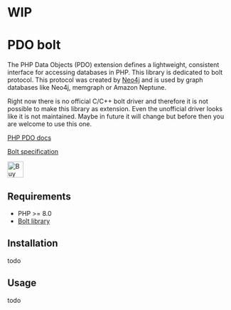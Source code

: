 # WIP

# PDO bolt

The PHP Data Objects (PDO) extension defines a lightweight, consistent interface for accessing databases in PHP. This library is dedicated to bolt protocol. This protocol was created by [Neo4j](https://neo4j.com/) and is used by graph databases like Neo4j, memgraph or Amazon Neptune.

Right now there is no official C/C++ bolt driver and therefore it is not possible to make this library as extension. Even the unofficial driver looks like it is not maintained. Maybe in future it will change but before then you are welcome to use this one.

[PHP PDO docs](https://www.php.net/manual/en/book.pdo.php)

[Bolt specification](https://neo4j.com/docs/bolt/current/)

<a href='https://ko-fi.com/Z8Z5ABMLW' target='_blank'><img height='36' style='border:0px;height:36px;' src='https://cdn.ko-fi.com/cdn/kofi1.png?v=3' border='0' alt='Buy Me a Coffee at ko-fi.com' /></a>

## Requirements

- PHP >= 8.0
- [Bolt library](https://github.com/neo4j-php/Bolt)

## Installation

todo

## Usage

todo
